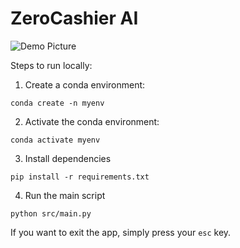 # ZeroCashier AI

![Demo Picture](https://github.com/zaidmehdi/automated-supermarket-checkout/assets/122180508/7480aaca-1d9c-41d9-bfb7-a275e224f175)
  

Steps to run locally:  
1. Create a conda environment:
```
conda create -n myenv
```

2. Activate the conda environment:
```
conda activate myenv
```

3. Install dependencies
```
pip install -r requirements.txt
```

4. Run the main script
```
python src/main.py
```
  
If you want to exit the app, simply press your `esc` key.